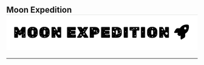 ## Moon Expedition ![logo](https://github.com/DianaStrahilova/moonexpeditionpp1/blob/main/assets/readme-images/logo.png)
<hr>
